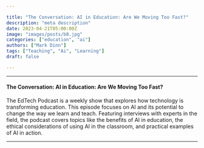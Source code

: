```yaml
---

title: "The Conversation: AI in Education: Are We Moving Too Fast?"
description: "meta description"
date: 2023-04-21T05:00:00Z
image: "images/posts/b8.jpg"
categories: ["education", "ai"]
authors: ["Mark Dinn"]
tags: ["Teaching", "Ai", "Learning"]
draft: false

---
```


---

#### The Conversation: AI in Education: Are We Moving Too Fast?

The EdTech Podcast is a weekly show that explores how technology is transforming education. This episode focuses on AI and its potential to change the way we learn and teach. Featuring interviews with experts in the field, the podcast covers topics like the benefits of AI in education, the ethical considerations of using AI in the classroom, and practical examples of AI in action.



---

